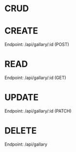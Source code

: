 # CRUD

# CREATE
Endpoint: /api/gallary/:id (POST)

# READ
Endpoint: /api/gallary/:id (GET)

# UPDATE
Endpoint: /api/gallary/:id (PATCH)

# DELETE
Endpoint: /api/gallary

